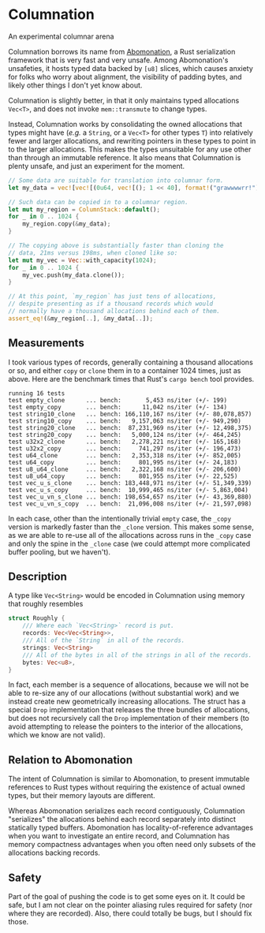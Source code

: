 # Columnation
An experimental columnar arena

Columnation borrows its name from [Abomonation](https://github.com/TimelyDataflow/abomonation), a Rust serialization framework that is very fast and very unsafe. Among Abomonation's unsafeties, it hosts typed data backed by `[u8]` slices, which causes anxiety for folks who worry about alignment, the visibility of padding bytes, and likely other things I don't yet know about.

Columnation is slightly better, in that it only maintains typed allocations `Vec<T>`, and does not invoke `mem::transmute` to change types.

Instead, Columnation works by consolidating the owned allocations that types might have (*e.g.* a `String`, or a `Vec<T>` for other types `T`) into relatively fewer and larger allocations, and rewriting pointers in these types to point in to the larger allocations. This makes the types unsuitable for any use other than through an immutable reference. It also means that Columnation is plenty unsafe, and just an experiment for the moment.

```rust
// Some data are suitable for translation into columnar form.
let my_data = vec![vec![(0u64, vec![(); 1 << 40], format!("grawwwwrr!")); 32]; 32];

// Such data can be copied in to a columnar region.
let mut my_region = ColumnStack::default();
for _ in 0 .. 1024 {
    my_region.copy(&my_data);
}

// The copying above is substantially faster than cloning the
// data, 21ms versus 198ms, when cloned like so:
let mut my_vec = Vec::with_capacity(1024);
for _ in 0 .. 1024 {
    my_vec.push(my_data.clone());
}

// At this point, `my_region` has just tens of allocations,
// despite presenting as if a thousand records which would
// normally have a thousand allocations behind each of them.
assert_eq!(&my_region[..], &my_data[..]);
```

## Measurements

I took various types of records, generally containing a thousand allocations or so, and either `copy` or `clone` them in to a container 1024 times, just as above. Here are the benchmark times that Rust's `cargo bench` tool provides.

```
running 16 tests
test empty_clone      ... bench:       5,453 ns/iter (+/- 199)
test empty_copy       ... bench:      11,042 ns/iter (+/- 134)
test string10_clone   ... bench: 166,110,167 ns/iter (+/- 80,078,857)
test string10_copy    ... bench:   9,157,063 ns/iter (+/- 949,290)
test string20_clone   ... bench:  87,231,969 ns/iter (+/- 12,498,375)
test string20_copy    ... bench:   5,000,124 ns/iter (+/- 464,245)
test u32x2_clone      ... bench:   2,278,221 ns/iter (+/- 165,168)
test u32x2_copy       ... bench:     741,297 ns/iter (+/- 196,473)
test u64_clone        ... bench:   2,353,318 ns/iter (+/- 852,005)
test u64_copy         ... bench:     801,995 ns/iter (+/- 24,183)
test u8_u64_clone     ... bench:   2,322,168 ns/iter (+/- 206,600)
test u8_u64_copy      ... bench:     801,955 ns/iter (+/- 22,525)
test vec_u_s_clone    ... bench: 183,448,971 ns/iter (+/- 51,349,339)
test vec_u_s_copy     ... bench:  10,999,465 ns/iter (+/- 5,863,004)
test vec_u_vn_s_clone ... bench: 198,654,657 ns/iter (+/- 43,369,880)
test vec_u_vn_s_copy  ... bench:  21,096,008 ns/iter (+/- 21,597,098)
```
In each case, other than the intentionally trivial `empty` case, the `_copy` version is markedly faster than the `_clone` version. This makes some sense, as we are able to re-use all of the allocations across runs in the `_copy` case and only the spine in the `_clone` case (we could attempt more complicated buffer pooling, but we haven't).

## Description

A type like `Vec<String>` would be encoded in Columnation using memory that roughly resembles
```rust
struct Roughly {
    /// Where each `Vec<String>` record is put.
    records: Vec<Vec<String>>,
    /// All of the `String` in all of the records.
    strings: Vec<String>
    /// All of the bytes in all of the strings in all of the records.
    bytes: Vec<u8>,
}
```
In fact, each member is a sequence of allocations, because we will not be able to re-size any of our allocations (without substantial work) and we instead create new geometrically increasing allocations. The struct has a special `Drop` implementation that releases the three bundles of allocations, but does not recursively call the `Drop` implementation of their members (to avoid attempting to release the pointers to the interior of the allocations, which we know are not valid).

## Relation to Abomonation

The intent of Columnation is similar to Abomonation, to present immutable references to Rust types without requiring the existence of actual owned types, but their memory layouts are different.

Whereas Abomonation serializes each record contiguously, Columnation "serializes" the allocations behind each record separately into distinct statically typed buffers. Abomonation has locality-of-reference advantages when you want to investigate an entire record, and Columnation has memory compactness advantages when you often need only subsets of the allocations backing records.

## Safety

Part of the goal of pushing the code is to get some eyes on it. It could be safe, but I am not clear on the pointer aliasing rules required for safety (nor where they are recorded). Also, there could totally be bugs, but I should fix those.